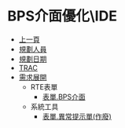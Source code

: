 # BPS介面優化\IDE

* [上一頁](../README.md)
* [規劃人員](README.md#user)
* [規劃日期](README.md#updatedate)
* [TRAC](README.md#trac)
* [需求展開](README.md#requirement)
    * RTE表單
        * [表單.BPS介面](BPS.md)
    * 系統工具
        * [表單.異常提示單(作廢)](ExceptionPrompt.md)

